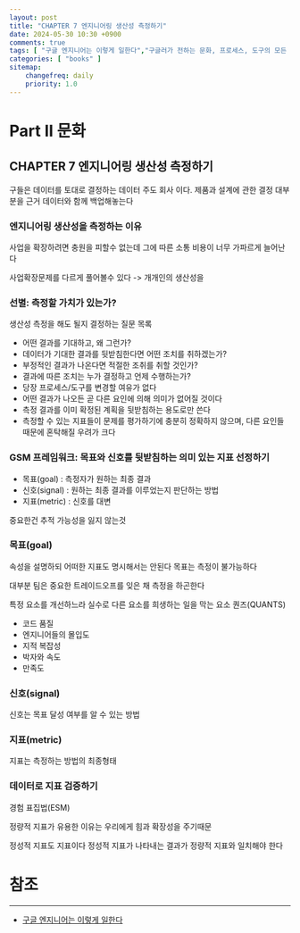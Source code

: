 ```yaml
---
layout: post
title: "CHAPTER 7 엔지니어링 생산성 측정하기"
date: 2024-05-30 10:30 +0900
comments: true
tags: [ "구글 엔지니어는 이렇게 일한다","구글러가 전하는 문화, 프로세스, 도구의 모든 것" ]
categories: [ "books" ]
sitemap:
    changefreq: daily
    priority: 1.0
---
```


# Part II 문화
## CHAPTER 7 엔지니어링 생산성 측정하기
구들은 데이터를 토대로 결정하는 데이터 주도 회사 이다.
제품과 설계에 관한 결정 대부분을 근거 데이터와 함께 백업해놓는다

### 엔지니어링 생산성을 측정하는 이유
사업을 확장하려면 충원을 피할수 없는데 그에 따른 소통 비용이 너무 가파르게 늘어난다

사업확장문제를 다르게 풀어볼수 있다 -> 개개인의 생산성을 

### 선별: 측정할 가치가 있는가?

생산성 측정을 해도 될지 결정하는 질문 목록
* 어떤 결과를 기대하고, 왜 그런가?
* 데이터가 기대한 결과를 뒷받침한다면 어떤 조치를 취하겠는가?
* 부정적인 결과가 나온다면 적절한 조취를 취할 것인가?
* 결과에 따른 조치는 누가 결정하고 언제 수행하는가?
* 당장 프로세스/도구를 변경할 여유가 없다
* 어떤 결과가 나오든 곧 다른 요인에 의해 의미가 없어질 것이다
* 측정 결과를 이미 확정된 계획을 뒷받침하는 용도로만 쓴다
* 측정할 수 있는 지표들이 문제를 평가하기에 충분히 정확하지 않으며, 다른 요인들 때문에 혼탁해질 우려가 크다

### GSM 프레임워크: 목표와 신호를 뒷받침하는 의미 있는 지표 선정하기
* 목표(goal) : 측정자가 원하는 최종 결과
* 신호(signal) : 원하는 최종 결과를 이루었는지 판단하는 방법
* 지표(metric) : 신호를 대변

중요한건 추적 가능성을 잃지 않는것

### 목표(goal)
속성을 설명하되 어떠한 지표도 명시해서는 안된다
목표는 측정이 불가능하다

대부분 팀은 중요한 트레이드오프를 잊은 채 측정을 하곤한다

특정 요소를 개선하느라 실수로 다른 요소를 희생하는 일을 막는 요소 퀀즈(QUANTS)
* 코드 품질
* 엔지니어들의 몰입도
* 지적 복잡성
* 박자와 속도
* 만족도

### 신호(signal)
신호는 목표 달성 여부를 알 수 있는 방법

### 지표(metric)
지표는 측정하는 방법의 최종형태

### 데이터로 지표 검증하기
경험 표집법(ESM)

정량적 지표가 유용한 이유는 우리에게 힘과 확장성을 주기때문

정성적 지표도 지표이다 정성적 지표가 나타내는 결과가 정량적 지표와 일치해야 한다


# 참조
-----

* [구글 엔지니어는 이렇게 일한다](https://www.yes24.com/Product/Goods/109182479)
